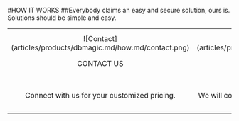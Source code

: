 #HOW IT WORKS
##Everybody claims an easy and secure solution, ours is.<br/>Solutions should be simple and easy.<br/>

|   |   |   |
|:------:|:----------:|:----------:|
| ![Contact] (articles/products/dbmagic.md/how.md/contact.png)<p class="how-title">CONTACT US</p><br/><p class="how-description">Connect with us for your customized pricing.</p> | ![Configure] (articles/products/dbmagic.md/how.md/configure.png)<p class="how-title">CONFIGURE & INSTALL</p><br/><p class="how-description">We will configure and customize for your organization.</p> | ![Done] (articles/products/dbmagic.md/how.md/done.png)<p class="how-title">YAY! DONE</p><br/><p class="how-description">Well that was simple! Now focus on what you do best with happy clients!</p > |